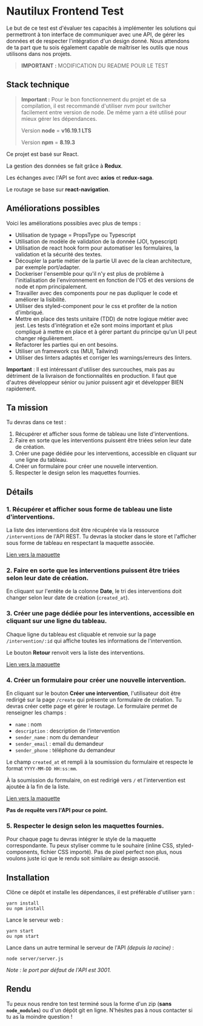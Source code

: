 # Nautilux Frontend Test

Le but de ce test est d'évaluer tes capacités à implémenter les solutions qui permettront à ton interface de communiquer avec une API, de gérer les données et de respecter l'intégration d'un design donné. Nous attendons de ta part que tu sois également capable de maîtriser les outils que nous utilisons dans nos projets.

> **IMPORTANT :** MODIFICATION DU README POUR LE TEST

## Stack technique

> **Important :** Pour le bon fonctionnement du projet et de sa compilation, il est recommandé d'utiliser *nvm* pour switcher facilement 
> entre version de node. De même yarn a été utilisé pour mieux gérer les dépendances.
> 
> Version **node** = **v16.19.1 LTS**
> 
> Version **npm** = **8.19.3**

Ce projet est basé sur React. 

La gestion des données se fait grâce à **Redux**.

Les échanges avec l'API se font avec **axios** et **redux-saga**.

Le routage se base sur **react-navigation**.

## Améliorations possibles

Voici les améliorations possibles avec plus de temps :

- Utilisation de typage = PropsType ou Typescript
- Utilisation de modèle de validation de la donnée (JOI, typescript)
- Utilisation de react hook form pour automatiser les formulaires, la validation et la sécurité des textes.
- Découpler la partie métier de la partie UI avec de la clean architecture, par exemple port/adapter.
- Dockeriser l'ensemble pour qu'il n'y est plus de problème à l'initialisation de l'environnement en fonction de l'OS et des versions de node et npm principalement.
- Travailler avec des components pour ne pas dupliquer le code et améliorer la lisibilité.
- Utiliser des styled-component pour le css et profiter de la notion d'imbriqué.
- Mettre en place des tests unitaire (TDD) de notre logique métier avec jest. Les tests d'intégration et e2e sont moins important et plus compliqué à mettre en place et à gérer partant du principe qu'un UI peut changer régulièrement.
- Refactorer les parties qui en ont besoins.
- Utiliser un framework css (MUI, Tailwind)
- Utiliser des linters adaptés et corriger les warnings/erreurs des linters.

**Important** : Il est intéressant d'utiliser des surcouches, mais pas au détriment de la livraison de fonctionnalités en production. Il faut que d'autres développeur sénior ou junior puissent agir et développer BIEN rapidement.

## Ta mission

Tu devras dans ce test :

1. Récupérer et afficher sous forme de tableau une liste d'interventions.
2. Faire en sorte que les interventions puissent être triées selon leur date de création.
3. Créer une page dédiée pour les interventions, accessible en cliquant sur une ligne du tableau.
4. Créer un formulaire pour créer une nouvelle intervention.
5. Respecter le design selon les maquettes fournies.

## Détails

### 1. Récupérer et afficher sous forme de tableau une liste d'interventions.

La liste des interventions doit être récupérée via la ressource `/interventions` de l'API REST.
Tu devras la stocker dans le store et l'afficher sous forme de tableau en respectant la maquette associée.

[Lien vers la maquette](https://scene.zeplin.io/project/5f4e2323e148ba0c5d36deda/screen/5f4e2338c620cb0cd7427169)

### 2. Faire en sorte que les interventions puissent être triées selon leur date de création.

En cliquant sur l'entête de la colonne **Date**, le tri des interventions doit changer selon leur date de création (`created_at`).

### 3. Créer une page dédiée pour les interventions, accessible en cliquant sur une ligne du tableau.

Chaque ligne du tableau est cliquable et renvoie sur la page `/intervention/:id` qui affiche toutes les informations de l'intervention.

Le bouton **Retour** renvoit vers la liste des interventions.

[Lien vers la maquette](https://scene.zeplin.io/project/5f4e2323e148ba0c5d36deda/screen/5f4e548572321db4628af05f)

### 4. Créer un formulaire pour créer une nouvelle intervention.

En cliquant sur le bouton **Créer une intervention**, l'utilisateur doit être redirigé sur la page `/create` qui présente un formulaire de création.
Tu devras créer cette page et gérer le routage.
Le formulaire permet de renseigner les champs :

- `name` : nom
- `description` : description de l'intervention
- `sender_name` : nom du demandeur
- `sender_email` : email du demandeur
- `sender_phone` : téléphone du demandeur

Le champ `created_at` et rempli à la soumission du formulaire et respecte le format `YYYY-MM-DD HH:ss:mm`.

À la soumission du formulaire, on est redirigé vers `/` et l'intervention est ajoutée à la fin de la liste.

[Lien vers la maquette](https://scene.zeplin.io/project/5f4e2323e148ba0c5d36deda/screen/5f4e233747c8ddb83c816a00)

**Pas de requête vers l'API pour ce point.**

### 5. Respecter le design selon les maquettes fournies.

Pour chaque page tu devras intégrer le style de la maquette correspondante. Tu peux styliser comme tu le souhaire (inline CSS, styled-components, fichier CSS importé). Pas de pixel perfect non plus, nous voulons juste ici que le rendu soit similaire au design associé.

## Installation

Clône ce dépôt et installe les dépendances, il est préférable d'utiliser yarn :

```
yarn install
ou npm install
```

Lance le serveur web :

```
yarn start
ou npm start
```

Lance dans un autre terminal le serveur de l'API _(depuis la racine)_ :

```
node server/server.js
```

_Note : le port par défaut de l'API est 3001._

## Rendu

Tu peux nous rendre ton test terminé sous la forme d'un zip (**sans `node_modules`**) ou d'un dépôt git en ligne.
N'hésites pas à nous contacter si tu as la moindre question !